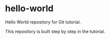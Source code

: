 # hello-world
Hello World repository for Git tutorial.

This repository is built step by step in the tutorial.